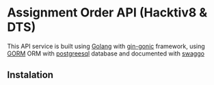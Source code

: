 # Assignment Order API (Hacktiv8 & DTS)


This API service is built using [Golang](https://go.dev/) with [gin-gonic](https://gin-gonic.com/) framework, using [GORM](https://gorm.io/) ORM with [postgreesql](https://www.postgresql.org/) database and documented with [swaggo](https://github.com/swaggo/swag)

## Instalation
